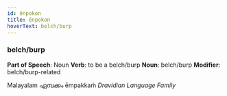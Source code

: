 ```yaml
---
id: ënpokon
title: ënpokon
hoverText: belch/burp
---
```


### belch/burp

**Part of Speech**: Noun
**Verb**: to be a belch/burp
**Noun**: belch/burp
**Modifier**: belch/burp-related

Malayalam ഏമ്പക്കം ēmpakkaṁ 
*Dravidian Language Family*